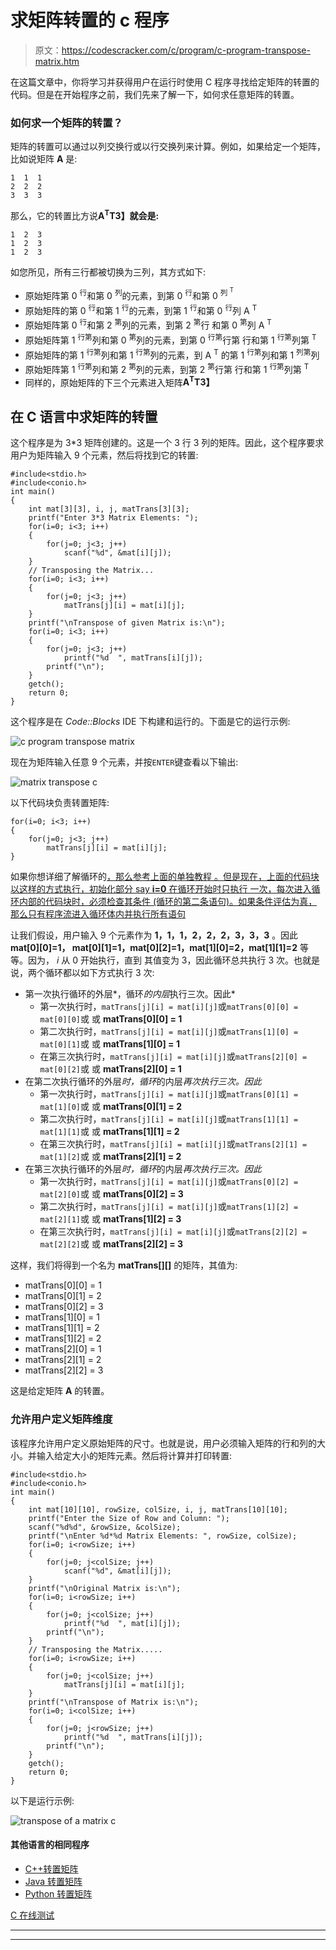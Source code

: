 # 求矩阵转置的 c 程序

> 原文：<https://codescracker.com/c/program/c-program-transpose-matrix.htm>

在这篇文章中，你将学习并获得用户在运行时使用 C 程序寻找给定矩阵的转置的代码。但是在开始程序之前，我们先来了解一下，如何求任意矩阵的转置。

### 如何求一个矩阵的转置？

矩阵的转置可以通过以列交换行或以行交换列来计算。例如，如果给定一个矩阵，比如说矩阵 **A** 是:

```
1  1  1
2  2  2
3  3  3
```

那么，它的转置比方说**A<sup>T</sup>T3】就会是:**

```
1  2  3
1  2  3
1  2  3
```

如您所见，所有三行都被切换为三列，其方式如下:

*   原始矩阵第 0 <sup>行</sup>和第 0 <sup>列</sup>的元素，到第 0 <sup>行</sup>和第 0 <sup>列 <sup>T</sup></sup>
*   原始矩阵的第 0 <sup>行</sup>和第 1 <sup>行</sup>的元素，到第 1 <sup>行</sup>和第 0 <sup>行</sup>列 A <sup>T</sup>
*   原始矩阵第 0 <sup>行</sup>和第 2 <sup>第</sup>列的元素，到第 2 <sup>第</sup>行 和第 0 <sup>第</sup>列 A <sup>T</sup>
*   原始矩阵第 1 <sup>行第</sup>列和第 0 <sup>第</sup>列的元素，到第 0 <sup>行第</sup>行第 行和第 1 <sup>行第</sup>列第 <sup>T</sup>
*   原始矩阵的第 1 <sup>行第</sup>列和第 1 <sup>行第</sup>列的元素，到 A <sup>T</sup> 的第 1 <sup>行第</sup>列和第 1 <sup>列第</sup>列
*   原始矩阵第 1 <sup>行第</sup>列和第 2 <sup>第</sup>列的元素，到第 2 <sup>第</sup>行第 行和第 1 <sup>行第</sup>列第 <sup>T</sup>
*   同样的，原始矩阵的下三个元素进入矩阵**A<sup>T</sup>T3】**

## 在 C 语言中求矩阵的转置

这个程序是为 3*3 矩阵创建的。这是一个 3 行 3 列的矩阵。因此，这个程序要求用户为矩阵输入 9 个元素，然后将找到它的转置:

```
#include<stdio.h>
#include<conio.h>
int main()
{
    int mat[3][3], i, j, matTrans[3][3];
    printf("Enter 3*3 Matrix Elements: ");
    for(i=0; i<3; i++)
    {
        for(j=0; j<3; j++)
            scanf("%d", &mat[i][j]);
    }
    // Transposing the Matrix...
    for(i=0; i<3; i++)
    {
        for(j=0; j<3; j++)
            matTrans[j][i] = mat[i][j];
    }
    printf("\nTranspose of given Matrix is:\n");
    for(i=0; i<3; i++)
    {
        for(j=0; j<3; j++)
            printf("%d  ", matTrans[i][j]);
        printf("\n");
    }
    getch();
    return 0;
}
```

这个程序是在 *Code::Blocks* IDE 下构建和运行的。下面是它的运行示例:

![c program transpose matrix](img/6b5ee57111b81e464a657e6e97b80b7f.png)

现在为矩阵输入任意 9 个元素，并按`ENTER`键查看以下输出:

![matrix transpose c](img/3d8dde87d3f6bef7acd1d99be7513e64.png)

以下代码块负责转置矩阵:

```
for(i=0; i<3; i++)
{
    for(j=0; j<3; j++)
        matTrans[j][i] = mat[i][j];
}
```

如果你想详细了解循环的[，那么参考上面的单独教程 。但是现在，上面的代码块以这样的方式执行，初始化部分 say **i=0** 在循环开始时只执行 一次，每次进入循环内部的代码块时，必须检查其条件 (循环的第二条语句)。如果条件评估为真，那么只有程序流进入循环体内并执行所有语句](/c/c-for-loop.htm)

让我们假设，用户输入 9 个元素作为 **1，1，1，2，2，2，3，3，3** 。因此 **mat[0][0]=1， mat[0][1]=1，mat[0][2]=1，mat[1][0]=2，mat[1][1]=2** 等等。因为， *i* 从 0 开始执行，直到 其值变为 3，因此循环总共执行 3 次。也就是说，两个循环都以如下方式执行 3 次:

*   第一次执行循环的外层*，循环*的内层*执行三次。因此*
    *   第一次执行时，`matTrans[j][i] = mat[i][j]`或`matTrans[0][0] = mat[0][0]`或 或 **matTrans[0][0] = 1**
    *   第二次执行时，`matTrans[j][i] = mat[i][j]`或`matTrans[1][0] = mat[0][1]`或 或 **matTrans[1][0] = 1**
    *   在第三次执行时，`matTrans[j][i] = mat[i][j]`或`matTrans[2][0] = mat[0][2]`或 或 **matTrans[2][0] = 1**
*   在第二次执行循环的外层*时，循环*的内层*再次执行三次。因此*
    *   第一次执行时，`matTrans[j][i] = mat[i][j]`或`matTrans[0][1] = mat[1][0]`或 或 **matTrans[0][1] = 2**
    *   第二次执行时，`matTrans[j][i] = mat[i][j]`或`matTrans[1][1] = mat[1][1]`或 或 **matTrans[1][1] = 2**
    *   在第三次执行时，`matTrans[j][i] = mat[i][j]`或`matTrans[2][1] = mat[1][2]`或 或 **matTrans[2][1] = 2**
*   在第三次执行循环的外层*时，循环*的内层*再次执行三次。因此*
    *   第一次执行时，`matTrans[j][i] = mat[i][j]`或`matTrans[0][2] = mat[2][0]`或 或 **matTrans[0][2] = 3**
    *   第二次执行时，`matTrans[j][i] = mat[i][j]`或`matTrans[1][2] = mat[2][1]`或 或 **matTrans[1][2] = 3**
    *   在第三次执行时，`matTrans[j][i] = mat[i][j]`或`matTrans[2][2] = mat[2][2]`或 或 **matTrans[2][2] = 3**

这样，我们将得到一个名为 **matTrans[][]** 的矩阵，其值为:

*   matTrans[0][0] = 1
*   matTrans[0][1] = 2
*   matTrans[0][2] = 3
*   matTrans[1][0] = 1
*   matTrans[1][1] = 2
*   matTrans[1][2] = 2
*   matTrans[2][0] = 1
*   matTrans[2][1] = 2
*   matTrans[2][2] = 3

这是给定矩阵 **A** 的转置。

### 允许用户定义矩阵维度

该程序允许用户定义原始矩阵的尺寸。也就是说，用户必须输入矩阵的行和列的大小。并输入给定大小的矩阵元素。然后将计算并打印转置:

```
#include<stdio.h>
#include<conio.h>
int main()
{
    int mat[10][10], rowSize, colSize, i, j, matTrans[10][10];
    printf("Enter the Size of Row and Column: ");
    scanf("%d%d", &rowSize, &colSize);
    printf("\nEnter %d*%d Matrix Elements: ", rowSize, colSize);
    for(i=0; i<rowSize; i++)
    {
        for(j=0; j<colSize; j++)
            scanf("%d", &mat[i][j]);
    }
    printf("\nOriginal Matrix is:\n");
    for(i=0; i<rowSize; i++)
    {
        for(j=0; j<colSize; j++)
            printf("%d  ", mat[i][j]);
        printf("\n");
    }
    // Transposing the Matrix.....
    for(i=0; i<rowSize; i++)
    {
        for(j=0; j<colSize; j++)
            matTrans[j][i] = mat[i][j];
    }
    printf("\nTranspose of Matrix is:\n");
    for(i=0; i<colSize; i++)
    {
        for(j=0; j<rowSize; j++)
            printf("%d  ", matTrans[i][j]);
        printf("\n");
    }
    getch();
    return 0;
}
```

以下是运行示例:

![transpose of a matrix c](img/3464a89aa0ab361426b2ebdc667d78f7.png)

#### 其他语言的相同程序

*   [C++转置矩阵](/cpp/program/cpp-program-transpose-matrix.htm)
*   [Java 转置矩阵](/java/program/java-program-transpose-matrix.htm)
*   [Python 转置矩阵](/python/program/python-program-transpose-matrix.htm)

[C 在线测试](/exam/showtest.php?subid=2)

* * *

* * *